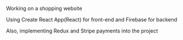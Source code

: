 Working on a shopping website

Using Create React App(React) for front-end and Firebase for backend

Also, implementing Redux and Stripe payments into the project
